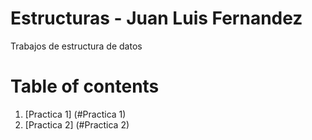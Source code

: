 # Estructuras - Juan Luis Fernandez
Trabajos de estructura de datos
# Table of contents
1. [Practica 1] (#Practica 1)
2. [Practica 2] (#Practica 2)
